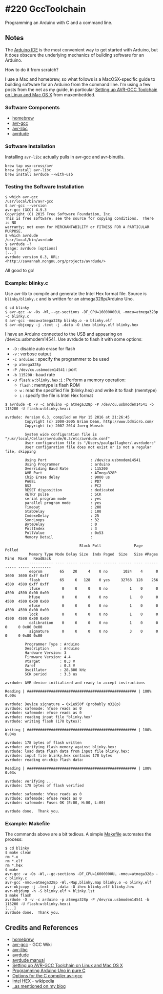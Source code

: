 # #220 GccToolchain

Programming an Arduino with C and a command line.


## Notes

The [Arduino IDE](https://www.arduino.cc/en/Main/Software) is the most convenient way to get started with Arduino,
but it does obscure the underlying mechanics of building software for an Arduino.

How to do it from scratch?

I use a Mac and homebrew, so what follows is a MacOSX-specific guide to building software for an Arduino from the command line.
I'm using a few posts from the net as my guide, in particular
[Setting up AVR-GCC Toolchain on Linux and Mac OS X](http://maxembedded.com/2015/06/setting-up-avr-gcc-toolchain-on-linux-and-mac-os-x/)
from maxembedded.


### Software Components

* [homebrew](https://github.com/Homebrew/homebrew)
* [avr-gcc](https://gcc.gnu.org/wiki/avr-gcc)
* [avr-libc](http://www.nongnu.org/avr-libc/)
* [avrdude](http://savannah.nongnu.org/projects/avrdude/)

### Software Installation

Installing `avr-libc` actually pulls in avr-gcc and avr-binutils.

```
brew tap osx-cross/avr
brew install avr-libc
brew install avrdude --with-usb
```

### Testing the Software Installation

```
$ which avr-gcc
/usr/local/bin/avr-gcc
$ avr-gcc --version
avr-gcc (GCC) 4.9.3
Copyright (C) 2015 Free Software Foundation, Inc.
This is free software; see the source for copying conditions.  There is NO
warranty; not even for MERCHANTABILITY or FITNESS FOR A PARTICULAR PURPOSE.
$ which avrdude
/usr/local/bin/avrdude
$ avrdude -?
Usage: avrdude [options]
[...]
avrdude version 6.3, URL: <http://savannah.nongnu.org/projects/avrdude/>
```

All good to go!

### Example: blinky.c

Use avr-lib to compile and generate the Intel Hex format file.
Source is `blinky/blinky.c` and is written for an atmega328p/Arduino Uno.

```
$ cd blinky
$ avr-gcc -w -Os -Wl,--gc-sections -DF_CPU=16000000UL -mmcu=atmega328p -c blinky.c
$ avr-gcc -mmcu=atmega328p blinky.o -o blinky.elf
$ avr-objcopy -j .text -j .data -O ihex blinky.elf blinky.hex
```

I have an Arduino connected to the USB and appearing on /dev/cu.usbmodem14541.
Use avrdude to flash it with some options:

* `-D` : disable auto erase for flash
* `-v` : verbose output
* `-c arduino` : specify the programmer to be used
* `-p atmega328p`
* `-P /dev/cu.usbmodem14541` : port
* `-b 115200` : baud rate
* `-U flash:w:blinky.hex:i` : Perform a memory operation:
  * `flash` : memtype is flash ROM
  * `w` : read the specified file (blinky.hex) and write it to flash (memtype)
  * `i` : specify the file is Intel Hex format


```
$ avrdude -D -v -c arduino -p atmega328p -P /dev/cu.usbmodem14541 -b 115200 -U flash:w:blinky.hex:i

avrdude: Version 6.3, compiled on Mar 15 2016 at 21:26:45
         Copyright (c) 2000-2005 Brian Dean, http://www.bdmicro.com/
         Copyright (c) 2007-2014 Joerg Wunsch

         System wide configuration file is "/usr/local/Cellar/avrdude/6.3/etc/avrdude.conf"
         User configuration file is "/Users/paulgallagher/.avrduderc"
         User configuration file does not exist or is not a regular file, skipping

         Using Port                    : /dev/cu.usbmodem14541
         Using Programmer              : arduino
         Overriding Baud Rate          : 115200
         AVR Part                      : ATmega328P
         Chip Erase delay              : 9000 us
         PAGEL                         : PD7
         BS2                           : PC2
         RESET disposition             : dedicated
         RETRY pulse                   : SCK
         serial program mode           : yes
         parallel program mode         : yes
         Timeout                       : 200
         StabDelay                     : 100
         CmdexeDelay                   : 25
         SyncLoops                     : 32
         ByteDelay                     : 0
         PollIndex                     : 3
         PollValue                     : 0x53
         Memory Detail                 :

                                  Block Poll               Page                       Polled
           Memory Type Mode Delay Size  Indx Paged  Size   Size #Pages MinW  MaxW   ReadBack
           ----------- ---- ----- ----- ---- ------ ------ ---- ------ ----- ----- ---------
           eeprom        65    20     4    0 no       1024    4      0  3600  3600 0xff 0xff
           flash         65     6   128    0 yes     32768  128    256  4500  4500 0xff 0xff
           lfuse          0     0     0    0 no          1    0      0  4500  4500 0x00 0x00
           hfuse          0     0     0    0 no          1    0      0  4500  4500 0x00 0x00
           efuse          0     0     0    0 no          1    0      0  4500  4500 0x00 0x00
           lock           0     0     0    0 no          1    0      0  4500  4500 0x00 0x00
           calibration    0     0     0    0 no          1    0      0     0     0 0x00 0x00
           signature      0     0     0    0 no          3    0      0     0     0 0x00 0x00

         Programmer Type : Arduino
         Description     : Arduino
         Hardware Version: 3
         Firmware Version: 4.4
         Vtarget         : 0.3 V
         Varef           : 0.3 V
         Oscillator      : 28.800 kHz
         SCK period      : 3.3 us

avrdude: AVR device initialized and ready to accept instructions

Reading | ################################################## | 100% 0.00s

avrdude: Device signature = 0x1e950f (probably m328p)
avrdude: safemode: hfuse reads as 0
avrdude: safemode: efuse reads as 0
avrdude: reading input file "blinky.hex"
avrdude: writing flash (178 bytes):

Writing | ################################################## | 100% 0.04s

avrdude: 178 bytes of flash written
avrdude: verifying flash memory against blinky.hex:
avrdude: load data flash data from input file blinky.hex:
avrdude: input file blinky.hex contains 178 bytes
avrdude: reading on-chip flash data:

Reading | ################################################## | 100% 0.03s

avrdude: verifying ...
avrdude: 178 bytes of flash verified

avrdude: safemode: hfuse reads as 0
avrdude: safemode: efuse reads as 0
avrdude: safemode: Fuses OK (E:00, H:00, L:00)

avrdude done.  Thank you.
```

### Example: Makefile

The commands above are a bit tedious. A simple [Makefile](./blinky/Makefile) automates the process:

```
$ cd blinky
$ make clean
rm *.o
rm *.elf
rm *.hex
$ make
avr-gcc -w -Os -Wl,--gc-sections -DF_CPU=16000000UL -mmcu=atmega328p -c blinky.c
avr-gcc -mmcu=atmega328p -Wl,-Map,blinky.map blinky.o -o blinky.elf
avr-objcopy -j .text -j .data -O ihex blinky.elf blinky.hex
avr-objdump -h -S blinky.elf > blinky.lst
$ make flash
avrdude -D -v -c arduino -p atmega328p -P /dev/cu.usbmodem14541 -b 115200 -U flash:w:blinky.hex:i
[...]
avrdude done.  Thank you.
```

## Credits and References
* [homebrew](https://github.com/Homebrew/homebrew)
* [avr-gcc](https://gcc.gnu.org/wiki/avr-gcc) - GCC Wiki
* [avr-libc](http://www.nongnu.org/avr-libc/)
* [avrdude](http://savannah.nongnu.org/projects/avrdude/)
* [avrdude manual](http://ftp.yzu.edu.tw/nongnu//avrdude/avrdude-doc-5.10.pdf)
* [Setting up AVR-GCC Toolchain on Linux and Mac OS X](http://maxembedded.com/2015/06/setting-up-avr-gcc-toolchain-on-linux-and-mac-os-x/)
* [Programming Arduino Uno in pure C](https://balau82.wordpress.com/2011/03/29/programming-arduino-uno-in-pure-c/)
* [Options for the C compiler avr-gcc](http://www.nongnu.org/avr-libc/user-manual/using_tools.html)
* [Intel HEX](https://en.wikipedia.org/wiki/Intel_HEX) - wikipedia
* [..as mentioned on my blog](https://blog.tardate.com/2016/07/littlearduinoprojects220-arduino-gcc.html)
